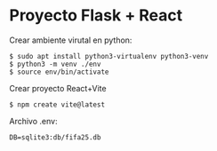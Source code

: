 # Proyecto Flask + React

Crear ambiente virutal en python:

    $ sudo apt install python3-virtualenv python3-venv
    $ python3 -m venv ./env
    $ source env/bin/activate

Crear proyecto React+Vite

    $ npm create vite@latest

Archivo .env:

    DB=sqlite3:db/fifa25.db
